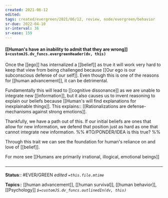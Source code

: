 ```yaml
---
created: 2021-06-12
edited: 
tags: created/evergreen/2021/06/12, review, node/evergreen/behavior
sr-due: 2022-04-10
sr-interval: 36
sr-ease: 159
---
```


#### [[Human's have an inability to admit that they are wrong]] `$=customJS.dv_funcs.evergreenHeader(dv, this)`

Once the [[ego]] has internalized a [[belief]] as true it will work very hard to keep that view from being challenged because [[Our ego is our subconscious defense of our self]]. 
Even though this is one of the reasons for [[human advancement]],
it can be detrimental. 

Fundamentally this will lead to [[cognitive dissonance]] as we are unable to integrate new [[information]], but it also causes us to invent reasoning to explain our beliefs because
[[Human's will find explanations for inexplainable things]].
This
explains:: [[Rationalizations are defense-mechanisms against strong emotions]].

Thankfully, we have a path out of this. If our initial beliefs are ones that allow for new information, we defend that position just as hard as one that cannot integrate new information.
%% #TO/PONDER/IDEA is this true? %%

Through this trait we can see the foundation for human's reliance on and love of [[belief]].

For more see [[Humans are primarily irrational, illogical, emotional beings]]

### <hr class="footnote"/>

**Status**:: #EVER/GREEN 
*edited `=this.file.mtime`*

**Topics**:: [[human advancement]], [[human survival]], [[human behavior]], [[Psychology]]
*`$=customJS.dv_funcs.outlinedIn(dv, this)`*
